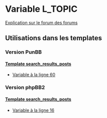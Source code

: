 # Variable L_TOPIC
[Explication sur le forum des forums](http://forum.forumactif.com/t294113-listing-des-variables#L_TOPIC)
## Utilisations dans les templates
### Version PunBB
#### [Template search_results_posts](punbb/search_results_posts.md)
* [Variable à la ligne 60](../punbb/search_results_posts.tpl#L60)
### Version phpBB2
#### [Template search_results_posts](subsilver/search_results_posts.md)
* [Variable à la ligne 16](../subsilver/search_results_posts.tpl#L16)